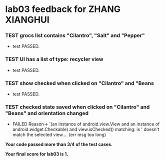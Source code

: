 # lab03 feedback for ZHANG XIANGHUI
### TEST grocs list contains "Cilantro", "Salt" and "Pepper"
- test PASSED.  
### TEST UI has a list of type: recycler view
- test PASSED.  
### TEST show checked when clicked on "Cilantro" and "Beans
- test PASSED.  
### TEST checked state saved when clicked on "Cilantro" and "Beans" and orientation changed
- FAILED Reason-> '(an instance of android.view.View and an instance of android.widget.Checkable) and view.isChecked() matching: is <true>' doesn't match the selected view.... (err msg too long)  

**Your code passed more than 3/4 of the test cases.**  

**Your final score for lab03 is 1.**  